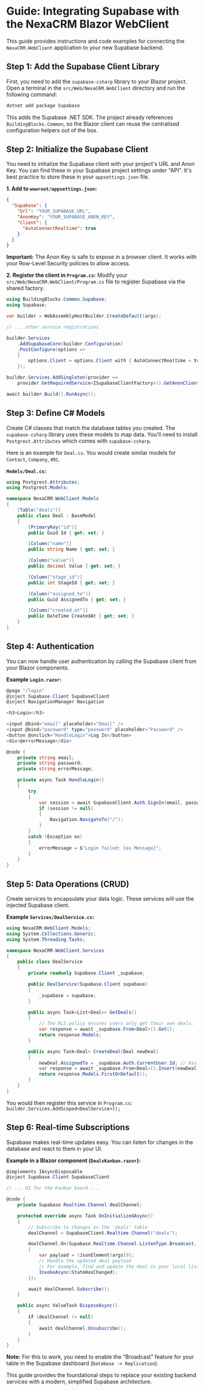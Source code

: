 # Guide: Integrating Supabase with the NexaCRM Blazor WebClient

This guide provides instructions and code examples for connecting the `NexaCRM.WebClient` application to your new Supabase backend.

## Step 1: Add the Supabase Client Library

First, you need to add the `supabase-csharp` library to your Blazor project. Open a terminal in the `src/Web/NexaCRM.WebClient` directory and run the following command:

```bash
dotnet add package Supabase
```

This adds the Supabase .NET SDK. The project already references `BuildingBlocks.Common`, so the Blazor client can reuse the centralised configuration helpers out of the box.

## Step 2: Initialize the Supabase Client

You need to initialize the Supabase client with your project's URL and Anon Key. You can find these in your Supabase project settings under "API". It's best practice to store these in your `appsettings.json` file.

**1. Add to `wwwroot/appsettings.json`:**
```json
{
  "Supabase": {
    "Url": "YOUR_SUPABASE_URL",
    "AnonKey": "YOUR_SUPABASE_ANON_KEY",
    "Client": {
      "AutoConnectRealtime": true
    }
  }
}
```
**Important:** The Anon Key is safe to expose in a browser client. It works with your Row-Level Security policies to allow access.

**2. Register the client in `Program.cs`:**
Modify your `src/Web/NexaCRM.WebClient/Program.cs` file to register Supabase via the shared factory.

```csharp
using BuildingBlocks.Common.Supabase;
using Supabase;

var builder = WebAssemblyHostBuilder.CreateDefault(args);

// ... other service registrations

builder.Services
    .AddSupabaseCore(builder.Configuration)
    .PostConfigure(options =>
    {
        options.Client = options.Client with { AutoConnectRealtime = true };
    });

builder.Services.AddSingleton(provider =>
    provider.GetRequiredService<ISupabaseClientFactory>().GetAnonClient());

await builder.Build().RunAsync();
```

## Step 3: Define C# Models

Create C# classes that match the database tables you created. The `supabase-csharp` library uses these models to map data. You'll need to install `Postgrest.Attributes` which comes with `supabase-csharp`.

Here is an example for `Deal.cs`. You would create similar models for `Contact`, `Company`, etc.

**`Models/Deal.cs`:**
```csharp
using Postgrest.Attributes;
using Postgrest.Models;

namespace NexaCRM.WebClient.Models
{
    [Table("deals")]
    public class Deal : BaseModel
    {
        [PrimaryKey("id")]
        public Guid Id { get; set; }

        [Column("name")]
        public string Name { get; set; }

        [Column("value")]
        public decimal Value { get; set; }

        [Column("stage_id")]
        public int StageId { get; set; }

        [Column("assigned_to")]
        public Guid AssignedTo { get; set; }

        [Column("created_at")]
        public DateTime CreatedAt { get; set; }
    }
}
```

## Step 4: Authentication

You can now handle user authentication by calling the Supabase client from your Blazor components.

**Example `Login.razor`:**
```csharp
@page "/login"
@inject Supabase.Client SupabaseClient
@inject NavigationManager Navigation

<h3>Login</h3>

<input @bind="email" placeholder="Email" />
<input @bind="password" type="password" placeholder="Password" />
<button @onclick="HandleLogin">Log In</button>
<div>@errorMessage</div>

@code {
    private string email;
    private string password;
    private string errorMessage;

    private async Task HandleLogin()
    {
        try
        {
            var session = await SupabaseClient.Auth.SignIn(email, password);
            if (session != null)
            {
                Navigation.NavigateTo("/");
            }
        }
        catch (Exception ex)
        {
            errorMessage = $"Login failed: {ex.Message}";
        }
    }
}
```

## Step 5: Data Operations (CRUD)

Create services to encapsulate your data logic. These services will use the injected Supabase client.

**Example `Services/DealService.cs`:**
```csharp
using NexaCRM.WebClient.Models;
using System.Collections.Generic;
using System.Threading.Tasks;

namespace NexaCRM.WebClient.Services
{
    public class DealService
    {
        private readonly Supabase.Client _supabase;

        public DealService(Supabase.Client supabase)
        {
            _supabase = supabase;
        }

        public async Task<List<Deal>> GetDeals()
        {
            // The RLS policy ensures users only get their own deals.
            var response = await _supabase.From<Deal>().Get();
            return response.Models;
        }

        public async Task<Deal> CreateDeal(Deal newDeal)
        {
            newDeal.AssignedTo = _supabase.Auth.CurrentUser.Id; // Assign to current user
            var response = await _supabase.From<Deal>().Insert(newDeal);
            return response.Models.FirstOrDefault();
        }
    }
}
```
You would then register this service in `Program.cs`: `builder.Services.AddScoped<DealService>();`

## Step 6: Real-time Subscriptions

Supabase makes real-time updates easy. You can listen for changes in the database and react to them in your UI.

**Example in a Blazor component (`DealsKanban.razor`):**
```csharp
@implements IAsyncDisposable
@inject Supabase.Client SupabaseClient

// ... UI for the Kanban board ...

@code {
    private Supabase.Realtime.Channel dealChannel;

    protected override async Task OnInitializedAsync()
    {
        // Subscribe to changes on the 'deals' table
        dealChannel = SupabaseClient.Realtime.Channel("deals");

        dealChannel.On(Supabase.Realtime.Channel.ListenType.Broadcast, "deal_updated", (sender, args) =>
        {
            var payload = (JsonElement)args[0];
            // Handle the updated deal payload
            // For example, find and update the deal in your local list
            InvokeAsync(StateHasChanged);
        });

        await dealChannel.Subscribe();
    }

    public async ValueTask DisposeAsync()
    {
        if (dealChannel != null)
        {
            await dealChannel.Unsubscribe();
        }
    }
}
```
**Note:** For this to work, you need to enable the "Broadcast" feature for your table in the Supabase dashboard (`Database -> Replication`).

This guide provides the foundational steps to replace your existing backend services with a modern, simplified Supabase architecture.
